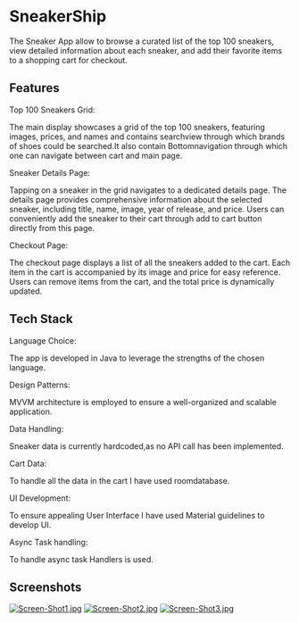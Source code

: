 
# SneakerShip
The Sneaker App allow to browse a curated list of the top 100 sneakers, view detailed information about each sneaker, and add their favorite items to a shopping cart for checkout.




## Features


Top 100 Sneakers Grid:

The main display showcases a grid of the top 100 sneakers, featuring images, prices, and names and contains searchview through which brands of shoes could be searched.It also contain Bottomnavigation through which one can navigate between cart and main page.

Sneaker Details Page:

Tapping on a sneaker in the grid navigates to a dedicated details page.
The details page provides comprehensive information about the selected sneaker, including title, name, image, year of release, and price.
Users can conveniently add the sneaker to their cart through add to cart button directly from this page.

Checkout Page:

The checkout page displays a list of all the sneakers added to the cart.
Each item in the cart is accompanied by its image and price for easy reference.
Users can remove items from the cart, and the total price is dynamically updated.



## Tech Stack

Language Choice:

The app is developed in Java to leverage the strengths of the chosen language.

Design Patterns:

MVVM architecture is employed to ensure a well-organized and scalable application.

Data Handling:

Sneaker data is currently hardcoded,as no API call has been implemented.

Cart Data: 

To handle all the data in the cart I have used roomdatabase.

UI Development:

To ensure appealing User Interface I have used Material guidelines to develop UI.

Async Task handling:

To handle async task Handlers is used.




## Screenshots
[![Screen-Shot1.jpg](https://i.postimg.cc/hPHjF5P1/Screen-Shot1.jpg)](https://postimg.cc/JG5mZKXs) [![Screen-Shot2.jpg](https://i.postimg.cc/Hkw76g4y/Screen-Shot2.jpg)](https://postimg.cc/Wd434xyN) [![Screen-Shot3.jpg](https://i.postimg.cc/28qtbHdJ/Screen-Shot3.jpg)](https://postimg.cc/MvS5gmFb)
